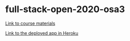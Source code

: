 # full-stack-open-2020-osa3

[Link to course materials](https://fullstackopen.com/osa3)

[Link to the deployed app in Heroku](https://puhelinluettelon-node-backend.herokuapp.com/)
